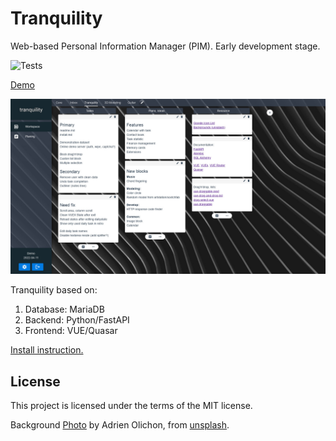 # Tranquility
Web-based Personal Information Manager (PIM). Early development stage.

![Tests](https://github.com/divetoh/tranquility/actions/workflows/tests_and_build.yml/badge.svg)

[Demo](https://demo.divetoh.ru/)

![Screen](/doc/img/screen.jpg)

Tranquility based on:
1. Database: MariaDB
2. Backend: Python/FastAPI
3. Frontend: VUE/Quasar

[Install instruction.](/doc/install.md)

## License

This project is licensed under the terms of the MIT license.

Background [Photo](https://unsplash.com/photos/gOdavfpH-3s) by Adrien Olichon, from [unsplash](https://unsplash.com/license).
